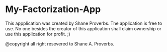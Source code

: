 # My-Factorization-App

This appplication was created by Shane Proverbs. 
The application is free to use.
No one besides the creator of this application shall claim ownership or use this application for profit. ;)

@copyright all right resevered to Shane A. Proverbs.
